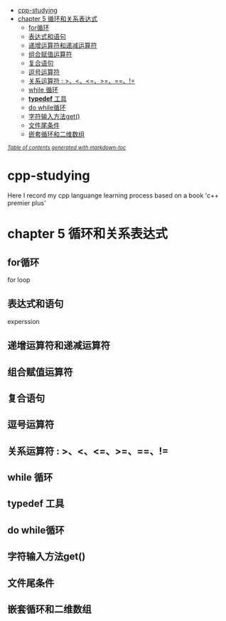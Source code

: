 - [cpp-studying](#cpp-studying)
- [chapter 5 循环和关系表达式](#cpp-studying)
  * [for循环](#for循环)
  * [表达式和语句](#------)
  * [递增运算符和递减运算符](#-----------)
  * [组合赋值运算符](#-------)
  * [复合语句](#----)
  * [逗号运算符](#-----)
  * [关系运算符 : >、<、<=、>=、==、!=](#-----------------------)
  * [while 循环](#while---)
  * [**typedef** 工具](#--typedef-----)
  * [do while循环](#do-while--)
  * [字符输入方法get()](#------get--)
  * [文件尾条件](#-----)
  * [嵌套循环和二维数组](#---------)

<small><i><a href='http://ecotrust-canada.github.io/markdown-toc/'>Table of contents generated with markdown-toc</a></i></small>

# cpp-studying
Here I  record my cpp languange learning process based on a book 'c++ premier plus'

# chapter 5 循环和关系表达式
## for循环
  for loop
## 表达式和语句
  experssion
## 递增运算符和递减运算符

## 组合赋值运算符

## 复合语句

## 逗号运算符

## 关系运算符 : >、<、<=、>=、==、!=

## while 循环

## **typedef** 工具

## do while循环

## 字符输入方法get()

## 文件尾条件

## 嵌套循环和二维数组
